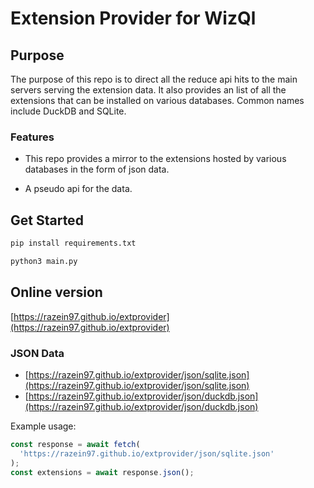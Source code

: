 # Extension Provider for WizQl

## Purpose

The purpose of this repo is to direct all the reduce api hits to the main servers serving the extension data.
It also provides an list of all the extensions that can be installed on various databases.
Common names include DuckDB and SQLite.

### Features

- This repo provides a mirror to the extensions hosted by various databases in the form of json data.

- A pseudo api for the data.

## Get Started

```bash
pip install requirements.txt

python3 main.py
```

## Online version

[https://razein97.github.io/extprovider](https://razein97.github.io/extprovider)

### JSON Data

- [https://razein97.github.io/extprovider/json/sqlite.json](https://razein97.github.io/extprovider/json/sqlite.json)
- [https://razein97.github.io/extprovider/json/duckdb.json](https://razein97.github.io/extprovider/json/duckdb.json)

Example usage:

```js
const response = await fetch(
  'https://razein97.github.io/extprovider/json/sqlite.json'
);
const extensions = await response.json();
```
